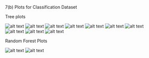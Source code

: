 7(b) Plots for Classification Dataset

Tree plots

![alt text](https://github.com/ES654/assignment-1-arpitakabra/blob/master/assignment-1/q7/q7b_plot_info_gain1.png)
![alt text](https://github.com/ES654/assignment-1-arpitakabra/blob/master/assignment-1/q7/q7b_plot_info_gain2.png)
![alt text](https://github.com/ES654/assignment-1-arpitakabra/blob/master/assignment-1/q7/q7b_plot_info_gain3.png)
![alt text](https://github.com/ES654/assignment-1-arpitakabra/blob/master/assignment-1/q7/q7b_plot_info_gain4.png)
![alt text](https://github.com/ES654/assignment-1-arpitakabra/blob/master/assignment-1/q7/q7b_plot_info_gain5.png)
![alt text](https://github.com/ES654/assignment-1-arpitakabra/blob/master/assignment-1/q7/q7b_plot_info_gain6.png)
![alt text](https://github.com/ES654/assignment-1-arpitakabra/blob/master/assignment-1/q7/q7b_plot_info_gain7.png)
![alt text](https://github.com/ES654/assignment-1-arpitakabra/blob/master/assignment-1/q7/q7b_plot_info_gain8.png)
![alt text](https://github.com/ES654/assignment-1-arpitakabra/blob/master/assignment-1/q7/q7b_plot_info_gain9.png)
![alt text](https://github.com/ES654/assignment-1-arpitakabra/blob/master/assignment-1/q7/q7b_plot_info_gain10.png)


Random Forest Plots

![alt text](https://github.com/ES654/assignment-1-arpitakabra/blob/master/assignment-1/q7/q7b_rfs_classifier_info_gain.png)
![alt text](https://github.com/ES654/assignment-1-arpitakabra/blob/master/assignment-1/q7/q7b_rfs_combined_classifier_info_gain.png)


